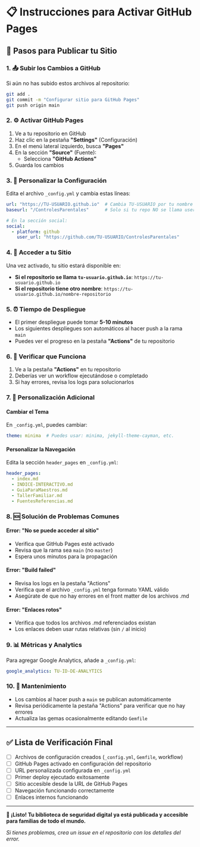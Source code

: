# 📋 Instrucciones para Activar GitHub Pages

## 🚀 Pasos para Publicar tu Sitio

### 1. 📤 Subir los Cambios a GitHub

Si aún no has subido estos archivos al repositorio:

```bash
git add .
git commit -m "Configurar sitio para GitHub Pages"
git push origin main
```

### 2. ⚙️ Activar GitHub Pages

1. Ve a tu repositorio en GitHub
2. Haz clic en la pestaña **"Settings"** (Configuración)
3. En el menú lateral izquierdo, busca **"Pages"**
4. En la sección **"Source"** (Fuente):
   - Selecciona **"GitHub Actions"**
5. Guarda los cambios

### 3. 🎯 Personalizar la Configuración

Edita el archivo `_config.yml` y cambia estas líneas:

```yaml
url: "https://TU-USUARIO.github.io"  # Cambia TU-USUARIO por tu nombre de usuario
baseurl: "/ControlesParentales"      # Solo si tu repo NO se llama username.github.io

# En la sección social:
social:
  - platform: github
    user_url: "https://github.com/TU-USUARIO/ControlesParentales"
```

### 4. 🔗 Acceder a tu Sitio

Una vez activado, tu sitio estará disponible en:
- **Si el repositorio se llama `tu-usuario.github.io`**: `https://tu-usuario.github.io`
- **Si el repositorio tiene otro nombre**: `https://tu-usuario.github.io/nombre-repositorio`

### 5. ⏰ Tiempo de Despliegue

- El primer despliegue puede tomar **5-10 minutos**
- Los siguientes despliegues son automáticos al hacer push a la rama `main`
- Puedes ver el progreso en la pestaña **"Actions"** de tu repositorio

### 6. 🔧 Verificar que Funciona

1. Ve a la pestaña **"Actions"** en tu repositorio
2. Deberías ver un workflow ejecutándose o completado
3. Si hay errores, revisa los logs para solucionarlos

### 7. 📝 Personalización Adicional

#### Cambiar el Tema
En `_config.yml`, puedes cambiar:
```yaml
theme: minima  # Puedes usar: minima, jekyll-theme-cayman, etc.
```

#### Personalizar la Navegación
Edita la sección `header_pages` en `_config.yml`:
```yaml
header_pages:
  - index.md
  - INDICE-INTERACTIVO.md
  - GuiaParaMaestros.md
  - TallerFamiliar.md
  - FuentesReferencias.md
```

### 8. 🆘 Solución de Problemas Comunes

#### Error: "No se puede acceder al sitio"
- Verifica que GitHub Pages esté activado
- Revisa que la rama sea `main` (no `master`)
- Espera unos minutos para la propagación

#### Error: "Build failed" 
- Revisa los logs en la pestaña "Actions"
- Verifica que el archivo `_config.yml` tenga formato YAML válido
- Asegúrate de que no hay errores en el front matter de los archivos .md

#### Error: "Enlaces rotos"
- Verifica que todos los archivos .md referenciados existan
- Los enlaces deben usar rutas relativas (sin `/` al inicio)

### 9. 📊 Métricas y Analytics

Para agregar Google Analytics, añade a `_config.yml`:
```yaml
google_analytics: TU-ID-DE-ANALYTICS
```

### 10. 🔄 Mantenimiento

- Los cambios al hacer push a `main` se publican automáticamente
- Revisa periódicamente la pestaña "Actions" para verificar que no hay errores
- Actualiza las gemas ocasionalmente editando `Gemfile`

---

## ✅ Lista de Verificación Final

- [ ] Archivos de configuración creados (`_config.yml`, `Gemfile`, workflow)
- [ ] GitHub Pages activado en configuración del repositorio
- [ ] URL personalizada configurada en `_config.yml` 
- [ ] Primer deploy ejecutado exitosamente
- [ ] Sitio accesible desde la URL de GitHub Pages
- [ ] Navegación funcionando correctamente
- [ ] Enlaces internos funcionando

---

**🎉 ¡Listo! Tu biblioteca de seguridad digital ya está publicada y accesible para familias de todo el mundo.**

*Si tienes problemas, crea un issue en el repositorio con los detalles del error.* 